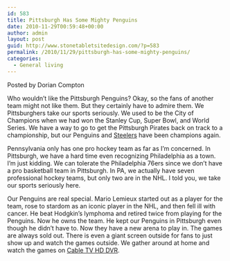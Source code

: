 ```yaml
---
id: 583
title: Pittsburgh Has Some Mighty Penguins
date: 2010-11-29T00:59:48+00:00
author: admin
layout: post
guid: http://www.stonetabletsitedesign.com/?p=583
permalink: /2010/11/29/pittsburgh-has-some-mighty-penguins/
categories:
  - General living
---
```

Posted by Dorian Compton

Who wouldn&#8217;t like the Pittsburgh Penguins? Okay, so the fans of another team might not like them. But they certainly have to admire them. We Pittsburghers take our sports seriously. We used to be the City of Champions when we had won the Stanley Cup, Super Bowl, and World Series. We have a way to go to get the Pittsburgh Pirates back on track to a championship, but our Penguins and [Steelers](http://www.steelersdepot.com/blog/ "Click here for Steelers offers") have been champions again.

Pennsylvania only has one pro hockey team as far as I&#8217;m concerned. In Pittsburgh, we have a hard time even recognizing Philadelphia as a town. I&#8217;m just kidding. We can tolerate the Philadelphia 76ers since we don&#8217;t have a pro basketball team in Pittsburgh. In PA, we actually have seven professional hockey teams, but only two are in the NHL. I told you, we take our sports seriously here.

Our Penguins are real special. Mario Lemieux started out as a player for the team, rose to stardom as an iconic player in the NHL, and then fell ill with cancer. He beat Hodgkin&#8217;s lymphoma and retired twice from playing for the Penguins. Now he owns the team. He kept our Penguins in Pittsburgh even though he didn&#8217;t have to. Now they have a new arena to play in. The games are always sold out. There is even a giant screen outside for fans to just show up and watch the games outside. We gather around at home and watch the games on [Cable TV HD DVR](http://www.directstartv.com/directv_current_offer.html).